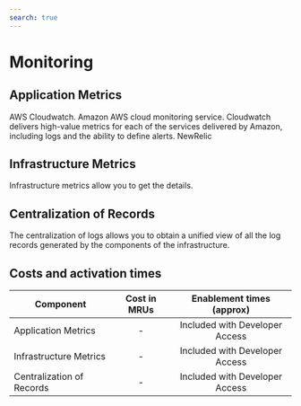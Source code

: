 ```yaml
---
search: true
---
```


# Monitoring

## Application Metrics
AWS Cloudwatch. Amazon AWS cloud monitoring service. Cloudwatch delivers high-value metrics for each of the services delivered by Amazon, including logs and the ability to define alerts. 
NewRelic

## Infrastructure Metrics
Infrastructure metrics allow you to get the details.

## Centralization of Records
The centralization of logs allows you to obtain a unified view of all the log records generated by the components of the infrastructure.

## Costs and activation times
| Component        | Cost in MRUs        | Enablement times (approx)  |
| ------------- |:-------------:|:-----:|
|Application Metrics|-|Included with Developer Access|
|Infrastructure Metrics|-|Included with Developer Access|
|Centralization of Records|-|Included with Developer Access|